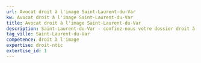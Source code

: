 ```yaml
---
url: Avocat droit à l'image Saint-Laurent-du-Var
kw: Avocat droit à l'image Saint-Laurent-du-Var
title: Avocat droit à l'image Saint-Laurent-du-Var
description: Saint-Laurent-du-Var - confiez-nous votre dossier droit à l'image
tag_ville: Saint-Laurent-du-Var
competence: droit à l'image
expertise: droit-ntic
extertise_id: 1
---
```

